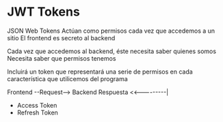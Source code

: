 # JWT Tokens
JSON Web Tokens
Actúan como permisos cada vez que accedemos a un sitio
El frontend es secreto al backend

Cada vez que accedemos al backend, éste necesita saber quienes somos
Necesita saber que permisos tenemos

Incluirá un token que representará una serie de permisos en cada característica
que utilicemos del programa

Frontend --Request--> Backend
    Respuesta <<---------|

* Access Token
* Refresh Token